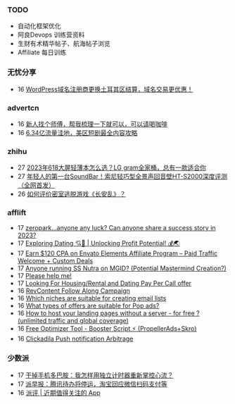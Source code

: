 ### TODO
-  自动化框架优化
-  阿良Devops 训练营资料
-  生财有术精华帖子、航海帖子浏览
-  Affiliate 每日训练

### 无忧分享
<!-- ruyo:START -->
-  16 [WordPress域名注册商更换土耳其区结算，域名交易更优惠！](https://51.ruyo.net/18499.html)<!-- ruyo:END -->

### advertcn
<!-- advertcn:START -->
-  16 [新人找个师傅，帮我梳理一下就可以，可以请喝咖啡](https://www.advertcn.com/forum.php?mod=viewthread&tid=112535)
-  16 [6.34亿流量洼地，美区短剧最全内容攻略](https://www.advertcn.com/forum.php?mod=viewthread&tid=112526)<!-- advertcn:END -->

### zhihu
<!-- zhihu:START -->
-  27 [2023年618大屏轻薄本怎么选？LG gram全家桶，总有一款适合你](http://zhuanlan.zhihu.com/p/632641888?utm_campaign=rss&utm_medium=rss&utm_source=rss&utm_content=title)
-  27 [年轻人的第一台SoundBar！索尼轻巧型全景声回音壁HT-S2000深度评测（全网首发）](http://zhuanlan.zhihu.com/p/630990296?utm_campaign=rss&utm_medium=rss&utm_source=rss&utm_content=title)
-  26 [如何评价密室逃脱游戏《长安乱》？](http://www.zhihu.com/question/563950552/answer/3045961312?utm_campaign=rss&utm_medium=rss&utm_source=rss&utm_content=title)<!-- zhihu:END -->

### afflift
<!-- afflift:START -->
-  17 [zeropark...anyone any luck? Can anyone share a success story in 2023?](https://afflift.com/f/threads/zeropark-anyone-any-luck-can-anyone-share-a-success-story-in-2023.11784/)
-  17 [Exploring Dating 💘🚀 | Unlocking Profit Potential! 💰🌏](https://afflift.com/f/threads/exploring-dating-%F0%9F%92%98%F0%9F%9A%80-unlocking-profit-potential-%F0%9F%92%B0%F0%9F%8C%8F.11752/)
-  17 [Earn $120 CPA on Envato Elements Affiliate Program – Paid Traffic Welcome + Custom Deals](https://afflift.com/f/threads/earn-120-cpa-on-envato-elements-affiliate-program-%E2%80%93-paid-traffic-welcome-custom-deals.11770/)
-  17 [Anyone running SS Nutra on MGID? &lpar;Potential Mastermind Creation?&rpar;](https://afflift.com/f/threads/anyone-running-ss-nutra-on-mgid-potential-mastermind-creation.11639/)
-  17 [Please help me!](https://afflift.com/f/threads/please-help-me.11799/)
-  17 [Looking For Housing/Rental and Dating Pay Per Call offer](https://afflift.com/f/threads/looking-for-housing-rental-and-dating-pay-per-call-offer.11798/)
-  16 [RevContent Follow Along Campaign](https://afflift.com/f/threads/revcontent-follow-along-campaign.11760/)
-  16 [Which niches are suitable for creating email lists](https://afflift.com/f/threads/which-niches-are-suitable-for-creating-email-lists.11777/)
-  16 [What types of offers are suitable for Pop ads?](https://afflift.com/f/threads/what-types-of-offers-are-suitable-for-pop-ads.11797/)
-  16 [How to host your landing pages without a server - for free ? &lpar;unlimited traffic and global coverage&rpar;](https://afflift.com/f/threads/how-to-host-your-landing-pages-without-a-server-for-free-unlimited-traffic-and-global-coverage.10527/)
-  16 [Free Optimizer Tool - Booster Script ⚡ &lpar;PropellerAds+Skro&rpar;](https://afflift.com/f/threads/free-optimizer-tool-booster-script-%E2%9A%A1-propellerads-skro.11774/)
-  16 [Clickadila Push notification Arbitrage](https://afflift.com/f/threads/clickadila-push-notification-arbitrage.11771/)<!-- afflift:END -->

### 少数派
<!-- sspai:START -->
-  17 [干掉手机多巴胺：我怎样用独立计时器重新掌控心流？](https://sspai.com/post/83531)
-  17 [派早报：腾讯待办将停运，淘宝回应微信扫码支付等](https://sspai.com/post/83640)
-  16 [派评 | 近期值得关注的 App](https://sspai.com/post/83631)<!-- sspai:END -->
